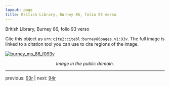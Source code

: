 ```yaml
---
layout: page
title: British Library, Burney 86, folio 93 verso
---
```


British Library, Burney 86, folio 93 verso

Cite this object as `urn:cite2:citebl:burney86pages.v1:93v`.  The full image is linked to a citation tool you can use to cite regions of the image.

[![burney_ms_86_f093v](http://www.homermultitext.org/iipsrv?IIIF=/project/homer/pyramidal/deepzoom/citebl/burney86imgs/v1/burney_ms_86_f093v.tif/full/800,/0/default.jpg)](http://www.homermultitext.org/ict2/?urn=urn:cite2:citebl:burney86imgs.v1:burney_ms_86_f093v) 

<p style="text-align: center; font-style: italic;">Image in the public domain.</p>

---

previous: [93r](../93r/) | next: [94r](../94r/)